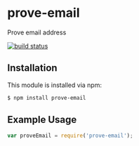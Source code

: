 # prove-email

Prove email address

[![build status](https://secure.travis-ci.org/proveim/prove-email.png)](http://travis-ci.org/proveim/prove-email)

## Installation

This module is installed via npm:

``` bash
$ npm install prove-email
```

## Example Usage

``` js
var proveEmail = require('prove-email');
```
